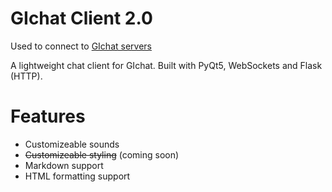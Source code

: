 # GIchat Client 2.0
Used to connect to [GIchat servers](https://github.com/HazmatPants/GIchat-server)

A lightweight chat client for GIchat. Built with PyQt5, WebSockets and Flask (HTTP).

# Features
- Customizeable sounds
- ~~Customizeable styling~~ (coming soon)
- Markdown support
- HTML formatting support
